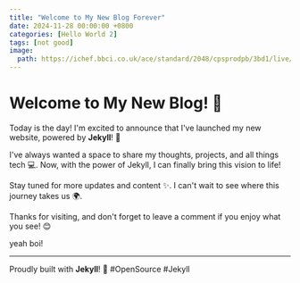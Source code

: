 ```yaml
---
title: "Welcome to My New Blog Forever"
date: 2024-11-28 00:00:00 +0800
categories: [Hello World 2]
tags: [not good]
image: 
  path: https://ichef.bbci.co.uk/ace/standard/2048/cpsprodpb/3bd1/live/d983c500-6f90-11ef-a0dd-1771b36c4a17.jpg
---
```


# Welcome to My New Blog! 🎉

Today is the day! I'm excited to announce that I've launched my new website, powered by **Jekyll**! 🚀

I've always wanted a space to share my thoughts, projects, and all things tech 💻. Now, with the power of Jekyll, I can finally bring this vision to life!

Stay tuned for more updates and content ✨. I can't wait to see where this journey takes us 🌍.

Thanks for visiting, and don't forget to leave a comment if you enjoy what you see! 😊

yeah boi!

---

Proudly built with **Jekyll**! 💪 #OpenSource #Jekyll
